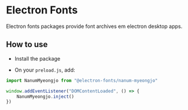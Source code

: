 # Electron Fonts

Electron fonts packages provide font archives em electron desktop apps.

## How to use

* Install the package

* On your `preload.js`, add:

```ts
import NanumMyeongjo from "@electron-fonts/nanum-myeongjo"

window.addEventListener("DOMContentLoaded", () => {
    NanumMyeongjo.inject()
})
```